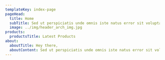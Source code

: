```yaml
---
templateKey: index-page
pageHead:
  title: Home
  subTitle: Sed ut perspiciatis unde omnis iste natus error sit voluptatem accusantium doloremque
  image: ../img/header_arch_img.jpg
products:
  productsTitle: Latest Products
about:
  aboutTitle: Hey there,
  aboutContent: Sed ut perspiciatis unde omnis iste natus error sit voluptatem accusantium doloremque laudantium, totam rem aperiam, eaque ipsa quae ab illo inventore veritatis et quasi architecto beatae vitae dicta sunt explicabo. Nemo enim ipsam voluptatem quia voluptas sit aspernatur aut odit aut fugit, sed quia consequuntur magni dolores
---
```

